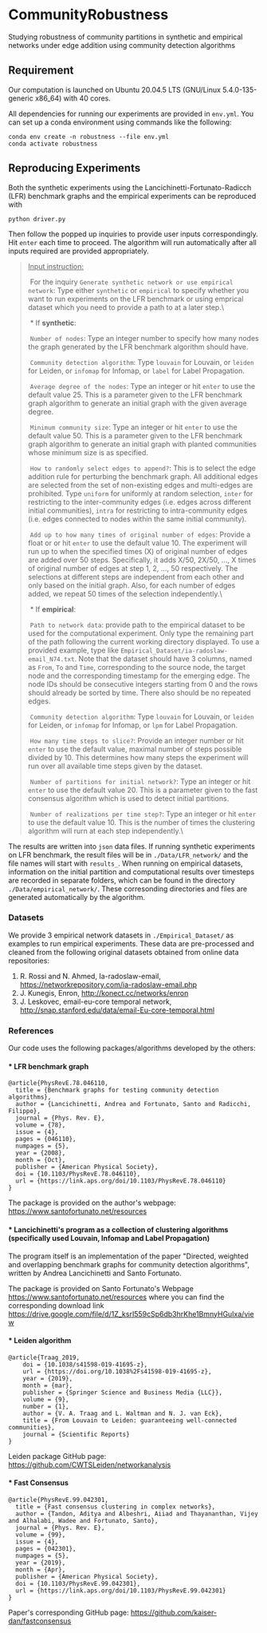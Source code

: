 # CommunityRobustness
Studying robustness of community partitions in synthetic and empirical networks under edge addition using community detection algorithms



## Requirement
Our computation is launched on Ubuntu 20.04.5 LTS (GNU/Linux 5.4.0-135-generic x86_64) with 40 cores.

All dependencies for running our experiments are provided in `env.yml`. You can set up a conda environment using commands like the following:  

```
conda env create -n robustness --file env.yml
conda activate robustness
```



## Reproducing Experiments

Both the synthetic experiments using the Lancichinetti-Fortunato-Radicch (LFR) benchmark graphs and the empirical experiments can be reproduced with

`python driver.py`

Then follow the popped up inquiries to provide user inputs correspondingly. Hit `enter` each time to proceed. The algorithm will run automatically after all inputs required are provided appropriately.



> <u>Input instruction:</u>
>
> ​	For the inquiry `Generate synthetic network or use empirical network`: Type either `synthetic` or `empirical` to specify whether you want to run experiments on the LFR benchmark or using emprical dataset which you need to provide a path to at a later step.\
>
> 
>
> ​	* If **synthetic**:
>
> ​		`Number of nodes`: Type an integer number to specify how many nodes the graph generated by the LFR benchmark algorithm should have.
>
> ​		`Community detection algorithm`: Type `louvain` for Louvain, or `leiden` for Leiden, or `infomap` for Infomap, or `label` for Label Propagation.
>
> ​		`Average degree of the nodes`: Type an integer or hit `enter` to use the default value 25. This is a parameter given to the LFR benchmark graph algorithm to generate an initial graph with the given average degree.
>
> ​		`Minimum community size`: Type an integer or hit `enter` to use the default value 50. This is a parameter given to the LFR benchmark graph algorithm to generate an initial graph with planted communities whose minimum size is as specified.
>
> ​		`How to randomly select edges to append?`: This is to select the edge addition rule for perturbing the benchmark graph. All additional edges are selected from the set of non-existing edges and multi-edges are prohibited. Type `uniform` for uniformly at random selection, `inter` for restricting to the inter-community edges (i.e. edges across different initial communities), `intra` for restricting to intra-community edges (i.e. edges connected to nodes within the same initial community).
>
> ​		`Add up to how many times of original number of edges`: Provide a float or or hit `enter` to use the default value 10. The experiment will run up to when the specified times (X) of original number of edges are added over 50 steps. Specifically, it adds X/50, 2X/50, ..., X times of original number of edges at step 1, 2, ..., 50 respectively. The selections at different steps are independent from each other and only based on the initial graph. Also, for each number of edges added, we repeat 50 times of the selection independently.\
>
> 
>
> ​	* If **empirical**:
>
> ​		`Path to network data`: provide path to the empirical dataset to be used for the computational experiment. Only type the remaining part of the path following the current working directory displayed. To use a provided example, type like `Empirical_Dataset/ia-radoslaw-email_N74.txt`. Note that the dataset should have 3 columns, named as `From`, `To` and `Time`, corresponding to the source node, the target node and the corresponding timestamp for the emerging edge. The node IDs should be consecutive integers starting from 0 and the rows should already be sorted by time. There also should be no repeated edges. 
>
> ​		`Community detection algorithm`: Type `louvain` for Louvain, or `leiden` for Leiden, or `infomap` for Infomap, or `lpm` for Label Propagation.
>
> ​		`How many time steps to slice?`: Provide an integer number or hit `enter` to use the default value, maximal number of steps possible divided by 10. This determines how many steps the experiment will run over all available time steps given by the dataset.
>
> ​		`Number of partitions for initial network?`: Type an integer or hit `enter` to use the default value 20. This is a parameter given to the fast consensus algorithm which is used to detect initial partitions.
>
> ​		`Number of realizations per time step?`: Type an integer or hit `enter` to use the default value 10. This is the number of times the clustering algorithm will rurn at each step independently.\
>
> 



The results are written into `json` data files. If running synthetic experiments on LFR benchmark, the result files will be in `./Data/LFR_network/` and the file names will start with `results_`. When running on empirical datasets, information on the initial partition and computational results over timesteps are recorded in separate folders, which can be found in the directory `./Data/empirical_network/`. These corresonding directories and files are generated automatically by the algorithm.



### Datasets

We provide 3 empirical network datasets in `./Empirical_Dataset/` as examples to run empirical experiments. These data are pre-processed and cleaned from the following original datasets obtained from online data repositories:

1. R. Rossi and N. Ahmed, Ia-radoslaw-email, https://networkrepository.com/ia-radoslaw-email.php
2. J. Kunegis, Enron, http://konect.cc/networks/enron
3. J. Leskovec, email-eu-core temporal network, http://snap.stanford.edu/data/email-Eu-core-temporal.html





### References

Our code uses the following packages/algorithms developed by the others:



#### * LFR benchmark graph 

```
@article{PhysRevE.78.046110,
  title = {Benchmark graphs for testing community detection algorithms},
  author = {Lancichinetti, Andrea and Fortunato, Santo and Radicchi, Filippo},
  journal = {Phys. Rev. E},
  volume = {78},
  issue = {4},
  pages = {046110},
  numpages = {5},
  year = {2008},
  month = {Oct},
  publisher = {American Physical Society},
  doi = {10.1103/PhysRevE.78.046110},
  url = {https://link.aps.org/doi/10.1103/PhysRevE.78.046110}
}
```

The package is provided on the author's webpage: https://www.santofortunato.net/resources



#### * Lancichinetti's program as a collection of clustering algorithms (specifically used Louvain, Infomap and Label Propagation)

The program itself is an implementation of the paper "Directed, weighted and overlapping benchmark graphs for community detection algorithms", written by Andrea Lancichinetti and Santo Fortunato. 

The package is provided on Santo Fortunato's Webpage https://www.santofortunato.net/resources where you can find the corresponding download link https://drive.google.com/file/d/1Z_ksrI559cSp6db3hrKhe1BmnyHGuIxa/view



#### * Leiden algorithm

```
@article{Traag_2019,
	doi = {10.1038/s41598-019-41695-z},
	url = {https://doi.org/10.1038%2Fs41598-019-41695-z},
	year = {2019},
	month = {mar}, 
	publisher = {Springer Science and Business Media {LLC}},
	volume = {9},
	number = {1},
	author = {V. A. Traag and L. Waltman and N. J. van Eck},	  
	title = {From Louvain to Leiden: guaranteeing well-connected communities},	  
	journal = {Scientific Reports}
}
```

Leiden package GitHub page: https://github.com/CWTSLeiden/networkanalysis



#### * Fast Consensus

```
@article{PhysRevE.99.042301,
  title = {Fast consensus clustering in complex networks},
  author = {Tandon, Aditya and Albeshri, Aiiad and Thayananthan, Vijey and Alhalabi, Wadee and Fortunato, Santo},
  journal = {Phys. Rev. E},
  volume = {99},
  issue = {4},
  pages = {042301},
  numpages = {5},
  year = {2019},
  month = {Apr},
  publisher = {American Physical Society},
  doi = {10.1103/PhysRevE.99.042301},
  url = {https://link.aps.org/doi/10.1103/PhysRevE.99.042301}
}
```

Paper's corresponding GitHub page: https://github.com/kaiser-dan/fastconsensus
